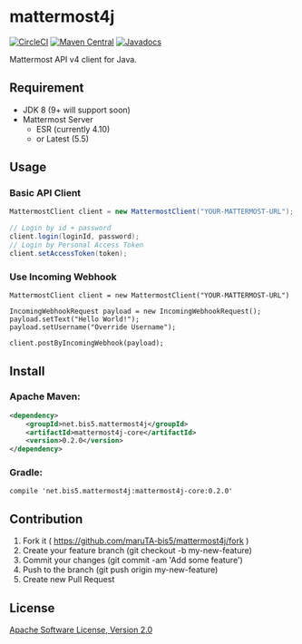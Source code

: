 mattermost4j
============

[![CircleCI](https://circleci.com/gh/maruTA-bis5/mattermost4j.svg?style=svg)](https://circleci.com/gh/maruTA-bis5/mattermost4j)
[![Maven Central](https://maven-badges.herokuapp.com/maven-central/net.bis5.mattermost4j/mattermost4j-core/badge.svg)](https://maven-badges.herokuapp.com/maven-central/net.bis5.mattermost4j/mattermost4j-core)
[![Javadocs](http://javadoc.io/badge/net.bis5.mattermost4j/mattermost4j-core.svg)](http://javadoc.io/doc/net.bis5.mattermost4j/mattermost4j-core)

Mattermost API v4 client for Java.

## Requirement
- JDK 8 (9+ will support soon)
- Mattermost Server
    - ESR (currently 4.10)
    - or Latest (5.5)

## Usage
### Basic API Client
```java
MattermostClient client = new MattermostClient("YOUR-MATTERMOST-URL");

// Login by id + password
client.login(loginId, password);
// Login by Personal Access Token
client.setAccessToken(token);
```

### Use Incoming Webhook
```
MattermostClient client = new MattermostClient("YOUR-MATTERMOST-URL")

IncomingWebhookRequest payload = new IncomingWebhookRequest();
payload.setText("Hello World!");
payload.setUsername("Override Username");

client.postByIncomingWebhook(payload);
```

## Install
### Apache Maven:
```xml
<dependency>
	<groupId>net.bis5.mattermost4j</groupId>
	<artifactId>mattermost4j-core</artifactId>
	<version>0.2.0</version>
</dependency>
```

### Gradle:
```
compile 'net.bis5.mattermost4j:mattermost4j-core:0.2.0'
```

## Contribution
1. Fork it ( https://github.com/maruTA-bis5/mattermost4j/fork )
2. Create your feature branch (git checkout -b my-new-feature)
3. Commit your changes (git commit -am 'Add some feature')
4. Push to the branch (git push origin my-new-feature)
5. Create new Pull Request

## License
[Apache Software License, Version 2.0](LICENSE.txt)

